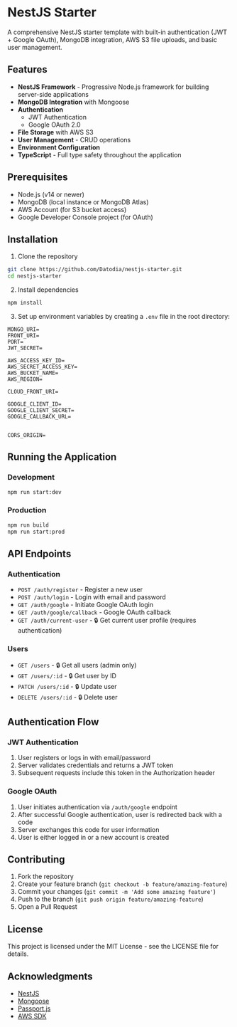 # NestJS Starter

A comprehensive NestJS starter template with built-in authentication (JWT + Google OAuth), MongoDB integration, AWS S3 file uploads, and basic user management.

## Features

- **NestJS Framework** - Progressive Node.js framework for building server-side applications
- **MongoDB Integration** with Mongoose
- **Authentication**
  - JWT Authentication
  - Google OAuth 2.0
- **File Storage** with AWS S3
- **User Management** - CRUD operations
- **Environment Configuration**
- **TypeScript** - Full type safety throughout the application

## Prerequisites

- Node.js (v14 or newer)
- MongoDB (local instance or MongoDB Atlas)
- AWS Account (for S3 bucket access)
- Google Developer Console project (for OAuth)

## Installation

1. Clone the repository
```bash
git clone https://github.com/Datodia/nestjs-starter.git
cd nestjs-starter
```

2. Install dependencies
```bash
npm install
```

3. Set up environment variables by creating a `.env` file in the root directory:
```
MONGO_URI=
FRONT_URI=
PORT=
JWT_SECRET=

AWS_ACCESS_KEY_ID=
AWS_SECRET_ACCESS_KEY=
AWS_BUCKET_NAME=
AWS_REGION=

CLOUD_FRONT_URI=

GOOGLE_CLIENT_ID=
GOOGLE_CLIENT_SECRET=
GOOGLE_CALLBACK_URL=


CORS_ORIGIN=
```

## Running the Application

### Development
```bash
npm run start:dev
```

### Production
```bash
npm run build
npm run start:prod
```

## API Endpoints

### Authentication
- `POST /auth/register` - Register a new user
- `POST /auth/login` - Login with email and password
- `GET /auth/google` - Initiate Google OAuth login
- `GET /auth/google/callback` - Google OAuth callback
- `GET /auth/current-user` - 🔒 Get current user profile (requires authentication)

### Users
- `GET /users` - 🔒 Get all users (admin only)
- `GET /users/:id` - 🔒 Get user by ID
- `PATCH /users/:id` - 🔒 Update user
- `DELETE /users/:id` - 🔒 Delete user


## Authentication Flow

### JWT Authentication
1. User registers or logs in with email/password
2. Server validates credentials and returns a JWT token
3. Subsequent requests include this token in the Authorization header

### Google OAuth
1. User initiates authentication via `/auth/google` endpoint
2. After successful Google authentication, user is redirected back with a code
3. Server exchanges this code for user information
4. User is either logged in or a new account is created

## Contributing

1. Fork the repository
2. Create your feature branch (`git checkout -b feature/amazing-feature`)
3. Commit your changes (`git commit -m 'Add some amazing feature'`)
4. Push to the branch (`git push origin feature/amazing-feature`)
5. Open a Pull Request

## License

This project is licensed under the MIT License - see the LICENSE file for details.

## Acknowledgments

- [NestJS](https://nestjs.com/)
- [Mongoose](https://mongoosejs.com/)
- [Passport.js](http://www.passportjs.org/)
- [AWS SDK](https://aws.amazon.com/sdk-for-javascript/)
